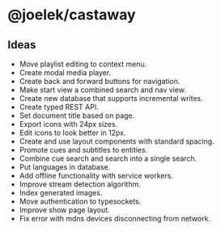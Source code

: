 # @joelek/castaway

## Ideas

* Move playlist editing to context menu.
* Create modal media player.
* Create back and forward buttons for navigation.
* Make start view a combined search and nav view.
* Create new database that supports incremental writes.
* Create typed REST API.
* Set document title based on page.
* Export icons with 24px sizes.
* Edit icons to look better in 12px.
* Create and use layout components with standard spacing.
* Promote cues and subtitles to entities.
* Combine cue search and search into a single search.
* Put languages in database.
* Add offline functionality with service workers.
* Improve stream detection algorithm.
* Index generated images.
* Move authentication to typesockets.
* Improve show page layout.
* Fix error with mdns devices disconnecting from network.
